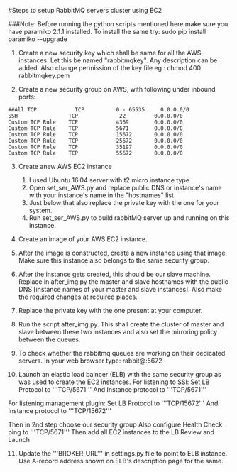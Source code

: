 #Steps to setup RabbitMQ servers cluster using EC2

###Note:  Before running the python scripts mentioned here make sure you have paramiko 2.1.1 installed. To install the same try:  sudo pip install paramiko --upgrade

1. Create a new security key which shall be same for all the AWS instances. Let this be named "rabbitmqkey". Any description can be added.
Also change permission of the key file eg : chmod 400 rabbitmqkey.pem

2. Create a new security group on AWS, with following under inbound ports:
```
##All TCP            TCP          0 - 65535     0.0.0.0/0
SSH                TCP             22         0.0.0.0/0
Custom TCP Rule    TCP            4369        0.0.0.0/0
Custom TCP Rule    TCP            5671        0.0.0.0/0
Custom TCP Rule    TCP            15672       0.0.0.0/0
Custom TCP Rule    TCP            25672       0.0.0.0/0
Custom TCP Rule    TCP            35197       0.0.0.0/0
Custom TCP Rule    TCP            55672       0.0.0.0/0
```

3. Create anew AWS EC2 instance
	1. I used Ubuntu 16.04 server with t2.micro instance type
	2. Open set_ser_AWS.py and replace public DNS or instance's name with your instance's 	name in the "hostnames" list.
	2. Just below that also replace the private key with the one for your system.
	3. Run set_ser_AWS.py  to build rabbitMQ server up and running on this instance.

4. Create an image of your AWS EC2 instance.

5. After the image is constructed, create a new instance using that image. Make sure this instance also belongs to the same security group.

6. After the instance gets created, this should be our slave machine. Replace in after_img.py the master and slave hostnames with the public DNS [instance names of your master and slave instances]. Also make the required changes at required places. 

7. Replace the private key with the one present at your computer.

8. Run the script after_img.py. This shall create the cluster of master and slave between these two instances and also set the mirroring policy between the queues.

9. To check whether the rabbitmq queues are working on their dedicated servers.	
	In your web browser type:
	rabbit@<pub-ip-addr-of-your-EC2>:5672
	
10. Launch an elastic load balncer (ELB) with the same security group as was used to create the EC2 instances.
For listening to SSl:
Set LB Protocol to '''TCP/5671'''
And Instance protocol to '''TCP/5671'''

For listening management plugin:
Set LB Protocol to '''TCP/15672'''
And Instance protocol to '''TCP/15672'''

Then in 2nd step choose our security group 
Also configure Health Check ping to '''TCP/5671'''
Then add all EC2 instances to the LB
Review and Launch

11. Update the '''BROKER_URL''' in settings.py file to point to ELB instance. Use A-record address shown on ELB's description page for the same.

